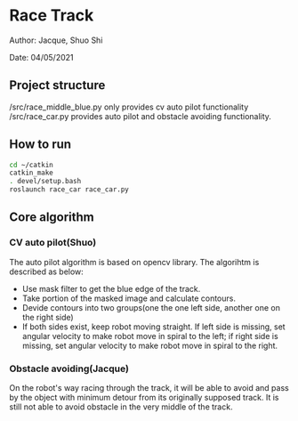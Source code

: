 # Race Track
Author: Jacque, Shuo Shi

Date: 04/05/2021
## Project structure
/src/race_middle_blue.py only provides cv auto pilot functionality
/src/race_car.py provides auto pilot and obstacle avoiding functionality.

## How to run
```bash
cd ~/catkin
catkin_make
. devel/setup.bash
roslaunch race_car race_car.py
```

## Core algorithm
### CV auto pilot(Shuo)
The auto pilot algorithm is based on opencv library. The algorihtm is described as below:
* Use mask filter to get the blue edge of the track.
* Take portion of the masked image and calculate contours.
* Devide contours into two groups(one the one left side, another one on the right side)
* If both sides exist, keep robot moving straight. If left side is missing, set angular velocity to make robot move in spiral to the left; if right side is missing, set angular velocity to make robot move in spiral to the right.

### Obstacle avoiding(Jacque)
On the robot's way racing through the track, it will be able to avoid and pass by the object with minimum detour from its originally supposed track.
It is still not able to avoid obstacle in the very middle of the track.
